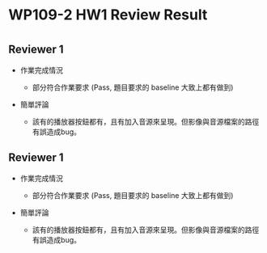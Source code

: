 
WP109-2 HW1 Review Result
=========================

# 

## Reviewer 1
- 作業完成情況
	- 部分符合作業要求 (Pass, 題目要求的 baseline 大致上都有做到)

- 簡單評論
	- 該有的播放器按鈕都有，且有加入音源來呈現。但影像與音源檔案的路徑有誤造成bug。


## Reviewer 1
- 作業完成情況
	- 部分符合作業要求 (Pass, 題目要求的 baseline 大致上都有做到)

- 簡單評論
	- 該有的播放器按鈕都有，且有加入音源來呈現。但影像與音源檔案的路徑有誤造成bug。

